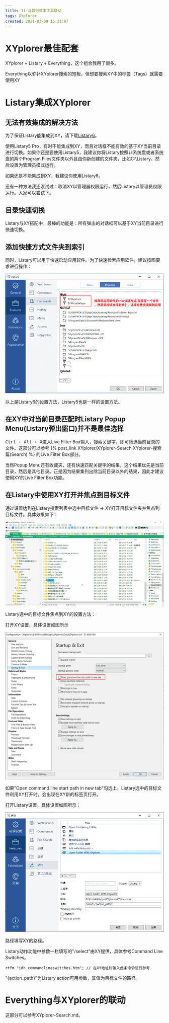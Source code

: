 ```yaml
---
title: 11-与其他效率工具联动
tags: XYplorer
created: 2021-03-09 15:31:07
---
```



# XYplorer最佳配套

XYplorer + Listary + Everything，这个组合我用了很多。

Everything以弥补XYplorer搜索的短板，但想要搜索XY中的标签（Tags）就需要使用XY

# Listary集成XYplorer

## 无法有效集成的解决方法

为了保证Listary能集成到XY，请下载[Listary6](https://www.listary.com/download)。

使用Listary5 Pro，有时不能集成到XY，而且对话框不能有效的基于XY当前目录进行切换。如果你还是要使用Listary5，我建议你将Listary按照非系统盘或者系统盘的两个Program Files文件夹以外且由你新创建的文件夹，比如C:\Listary。然后设置为管理员模式运行。

如果还是不能集成到XY，我建议你使用Listary6。

还有一种方法我还没试过：取消XY以管理器权限运行，然后Listary以管理员权限运行。大家可以尝试下。

## 目录快速切换

Listary与XY搭配中，最棒的功能是：所有弹出的对话框可以基于XY当前目录进行快速切换。

## 添加快捷方式文件夹到索引

同时，Listary可以用于快速启动应用软件。为了快速检索应用软件，建议按图要求进行操作：

![ListarySettings-1](_resources/ListarySettings-1.png)

以上是Listary6的设置方法，Listary5也是一样的设置方法。

## 在XY中对当前目录匹配时Listary Popup Menu(Listary弹出窗口)并不是最佳选择

<kbd>Ctrl + Alt + X</kbd>进入Live Filter Box输入，搜索关键字，即可筛选当前目录的文件。这部分可以参考 {% post_link XYplorer/XYplorer-Search XYplorer-搜索篇(Search) %} 的Live Filter Box部分。

当然Popup Menu还有收藏夹，还有快速匹配关键字的结果，这个结果优先是当前目录，然后是其他目录。正是因为结果集列出除当前目录以外的结果，因此才建议使用XY的Live Filter Box功能。

## 在Listary中使用XY打开并焦点到目标文件

通过设置达到在Listary搜索列表中选中目标文件 -> XY打开目标文件夹并焦点到目标文件。具体效果如下：

![Listary-FocusTargetOnExistingTab](_resources/Listary-FocusTargetOnExistingTab.gif)



Listary选中的目标文件焦点到XY的设置方法：

打开XY设置，具体设置如图所示

![Listary-FocusTargetOnExistingTab-1](_resources/Listary-FocusTargetOnExistingTab-1.png)

如果"Open command line start path in new tab"勾选上，Listary选中的目标文件利用XY打开时，会出现在XY新的标签页打开。

打开Listary设置，具体设置如图所示：

![Listary-FocusTargetOnExistingTab-2](_resources/Listary-FocusTargetOnExistingTab-2.png)

路径填写XY的路径。



Listary动作功能中参数一栏填写的"/select"由XY提供，具体参考Command Line Switches。

```
rtfm "idh_commandlineswitches.htm";	// 在XY地址栏输入此条命令进行参考
```

"{action_path}"为Listary action可用参数，其值为目标文件的路径。



# Everything与XYplorer的联动

这部分可以参考XYplorer-Search.md。

